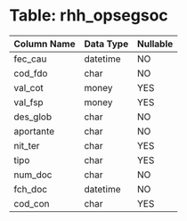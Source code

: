 # Table: rhh_opsegsoc

| Column Name | Data Type | Nullable |
|-------------|-----------|----------|
| fec_cau | datetime | NO |
| cod_fdo | char | NO |
| val_cot | money | YES |
| val_fsp | money | YES |
| des_glob | char | NO |
| aportante | char | NO |
| nit_ter | char | YES |
| tipo | char | YES |
| num_doc | char | NO |
| fch_doc | datetime | NO |
| cod_con | char | YES |
